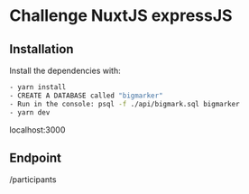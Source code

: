 # Challenge NuxtJS expressJS

## Installation

Install the dependencies with:

```bash
- yarn install
- CREATE A DATABASE called "bigmarker"
- Run in the console: psql -f ./api/bigmark.sql bigmarker
- yarn dev
```

localhost:3000

## Endpoint

/participants